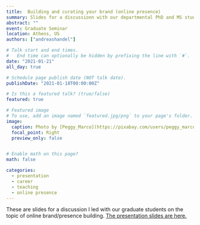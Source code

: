 ```yaml
---
title:  Building and curating your brand (online presence)
summary: Slides for a discussionn with our departmental PhD and MS students on how to build their online brand and presence
abstract: ""
event: Graduate Seminar
location: Athens, US
authors: ["andreashandel"]

# Talk start and end times.
#   End time can optionally be hidden by prefixing the line with `#`.
date: "2021-01-21"
all_day: true

# Schedule page publish date (NOT talk date).
publishDate: "2021-01-18T00:00:00Z"

# Is this a featured talk? (true/false)
featured: true

# Featured image
# To use, add an image named `featured.jpg/png` to your page's folder. 
image:
  caption: Photo by [Peggy_Marco](https://pixabay.com/users/peggy_marco-1553824/)/Pixabay
  focal_point: Right
  preview_only: false


# Enable math on this page?
math: false

categories:
  - presentation
  - career
  - teaching
  - online presence
---
```


These are slides for a discussion I led with our graduate students on the topic of online brand/presence building. <a href="/presentations/2021_01_Building_your_Brand.html" target="_blank">The presentation slides are here.</a>
